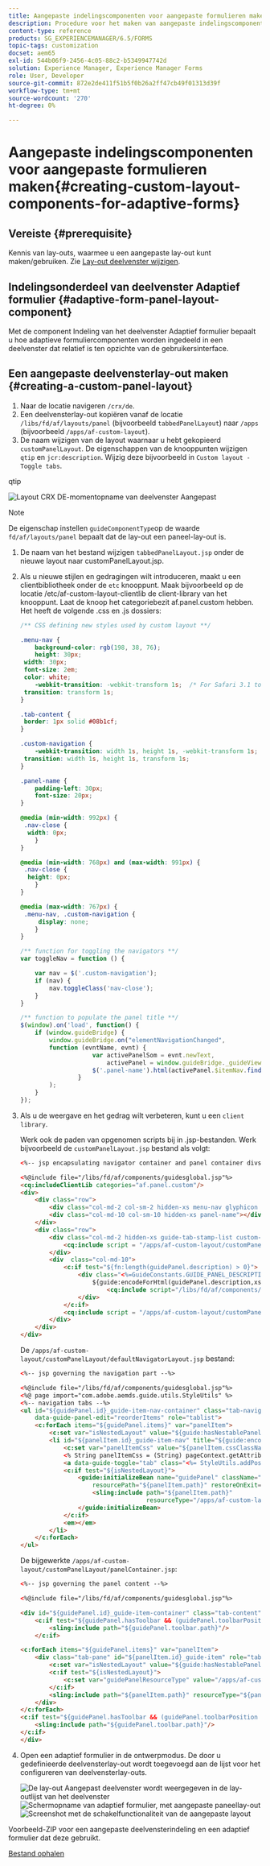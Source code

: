 ```yaml
---
title: Aangepaste indelingscomponenten voor aangepaste formulieren maken
description: Procedure voor het maken van aangepaste indelingscomponenten voor adaptieve formulieren.
content-type: reference
products: SG_EXPERIENCEMANAGER/6.5/FORMS
topic-tags: customization
docset: aem65
exl-id: 544b06f9-2456-4c05-88c2-b5349947742d
solution: Experience Manager, Experience Manager Forms
role: User, Developer
source-git-commit: 872e2de411f51b5f0b26a2ff47cb49f01313d39f
workflow-type: tm+mt
source-wordcount: '270'
ht-degree: 0%

---
```


# Aangepaste indelingscomponenten voor aangepaste formulieren maken{#creating-custom-layout-components-for-adaptive-forms}

## Vereiste {#prerequisite}

Kennis van lay-outs, waarmee u een aangepaste lay-out kunt maken/gebruiken. Zie [Lay-out deelvenster wijzigen](../../forms/using/layout-capabilities-adaptive-forms.md).

## Indelingsonderdeel van deelvenster Adaptief formulier {#adaptive-form-panel-layout-component}

Met de component Indeling van het deelvenster Adaptief formulier bepaalt u hoe adaptieve formuliercomponenten worden ingedeeld in een deelvenster dat relatief is ten opzichte van de gebruikersinterface.

## Een aangepaste deelvensterlay-out maken {#creating-a-custom-panel-layout}

1. Naar de locatie navigeren `/crx/de`.
1. Een deelvensterlay-out kopiëren vanaf de locatie `/libs/fd/af/layouts/panel` (bijvoorbeeld `tabbedPanelLayout`) naar `/apps` (bijvoorbeeld `/apps/af-custom-layout`).
1. De naam wijzigen van de layout waarnaar u hebt gekopieerd `customPanelLayout`. De eigenschappen van de knooppunten wijzigen `qtip` en `jcr:description`. Wijzig deze bijvoorbeeld in `Custom layout - Toggle tabs`.

qtip

![Layout CRX DE-momentopname van deelvenster Aangepast](assets/custom_layout_new.png)

>[!NOTE]
>
>De eigenschap instellen `guideComponentType`op de waarde `fd/af/layouts/panel` bepaalt dat de lay-out een paneel-lay-out is.

1. De naam van het bestand wijzigen `tabbedPanelLayout.jsp` onder de nieuwe layout naar customPanelLayout.jsp.
1. Als u nieuwe stijlen en gedragingen wilt introduceren, maakt u een clientbibliotheek onder de `etc` knooppunt. Maak bijvoorbeeld op de locatie /etc/af-custom-layout-clientlib de client-library van het knooppunt. Laat de knoop het categoriebezit af.panel.custom hebben. Het heeft de volgende .css en .js dossiers:

   ```css
   /** CSS defining new styles used by custom layout **/
   
   .menu-nav {
       background-color: rgb(198, 38, 76);
       height: 30px;
    width: 30px;
    font-size: 2em;
    color: white;
       -webkit-transition: -webkit-transform 1s;  /* For Safari 3.1 to 6.0 */
    transition: transform 1s;
   }
   
   .tab-content {
    border: 1px solid #08b1cf;
   }
   
   .custom-navigation {
       -webkit-transition: width 1s, height 1s, -webkit-transform 1s;  /* For Safari 3.1 to 6.0 */
    transition: width 1s, height 1s, transform 1s;
   }
   
   .panel-name {
       padding-left: 30px;
       font-size: 20px;
   }
   
   @media (min-width: 992px) {
    .nav-close {
     width: 0px;
       }
   }
   
   @media (min-width: 768px) and (max-width: 991px) {
    .nav-close {
     height: 0px;
       }
   }
   
   @media (max-width: 767px) {
    .menu-nav, .custom-navigation {
        display: none;
       }
   }
   ```

   ```javascript
   /** function for toggling the navigators **/
   var toggleNav = function () {
   
       var nav = $('.custom-navigation');
       if (nav) {
           nav.toggleClass('nav-close');
       }
   }
   
   /** function to populate the panel title **/
   $(window).on('load', function() {
       if (window.guideBridge) {
           window.guideBridge.on("elementNavigationChanged",
           function (evntName, evnt) {
                       var activePanelSom = evnt.newText,
                           activePanel = window.guideBridge._guideView.getView(activePanelSom);
                       $('.panel-name').html(activePanel.$itemNav.find('a').html());
                   }
           );
       }
   });
   ```

1. Als u de weergave en het gedrag wilt verbeteren, kunt u een `client library`.

   Werk ook de paden van opgenomen scripts bij in .jsp-bestanden. Werk bijvoorbeeld de `customPanelLayout.jsp` bestand als volgt:

   ```html
   <%-- jsp encapsulating navigator container and panel container divs --%>
   
   <%@include file="/libs/fd/af/components/guidesglobal.jsp"%>
   <cq:includeClientLib categories="af.panel.custom"/>
   <div>
       <div class="row">
           <div class="col-md-2 col-sm-2 hidden-xs menu-nav glyphicon glyphicon-align-justify" onclick="toggleNav();"></div>
           <div class="col-md-10 col-sm-10 hidden-xs panel-name"></div>
       </div>
       <div class="row">
           <div class="col-md-2 hidden-xs guide-tab-stamp-list custom-navigation">
               <cq:include script = "/apps/af-custom-layout/customPanelLayout/defaultNavigatorLayout.jsp" />
           </div>
           <div  class="col-md-10">
               <c:if test="${fn:length(guidePanel.description) > 0}">
                   <div class="<%=GuideConstants.GUIDE_PANEL_DESCRIPTION%>">
                       ${guide:encodeForHtml(guidePanel.description,xssAPI)}
                           <cq:include script="/libs/fd/af/components/panel/longDescription.jsp"/>
                   </div>
               </c:if>
               <cq:include script = "/apps/af-custom-layout/customPanelLayout/panelContainer.jsp"/>
           </div>
       </div>
   </div>
   ```

   De `/apps/af-custom-layout/customPanelLayout/defaultNavigatorLayout.jsp` bestand:

   ```html
   <%-- jsp governing the navigation part --%>
   
   <%@include file="/libs/fd/af/components/guidesglobal.jsp"%>
   <%@ page import="com.adobe.aemds.guide.utils.StyleUtils" %>
   <%-- navigation tabs --%>
   <ul id="${guidePanel.id}_guide-item-nav-container" class="tab-navigators tab-navigators-vertical in"
       data-guide-panel-edit="reorderItems" role="tablist">
       <c:forEach items="${guidePanel.items}" var="panelItem">
           <c:set var="isNestedLayout" value="${guide:hasNestablePanelLayout(guidePanel,panelItem)}"/>
           <li id="${panelItem.id}_guide-item-nav" title="${guide:encodeForHtmlAttr(panelItem.navTitle,xssAPI)}" data-path="${panelItem.path}" role="tab" aria-controls="${panelItem.id}_guide-item">
               <c:set var="panelItemCss" value="${panelItem.cssClassName}"/>
               <% String panelItemCss = (String) pageContext.getAttribute("panelItemCss");%>
               <a data-guide-toggle="tab" class="<%= StyleUtils.addPostfixToClasses(panelItemCss, "_nav") %> guideNavIcon nested_${isNestedLayout}">${guide:encodeForHtml(panelItem.navTitle,xssAPI)}</a>
               <c:if test="${isNestedLayout}">
                   <guide:initializeBean name="guidePanel" className="com.adobe.aemds.guide.common.GuidePanel"
                       resourcePath="${panelItem.path}" restoreOnExit="true">
                       <sling:include path="${panelItem.path}"
                                      resourceType="/apps/af-custom-layout/customPanelLayout/defaultNavigatorLayout.jsp"/>
                   </guide:initializeBean>
               </c:if>
               <em></em>
           </li>
       </c:forEach>
   </ul>
   ```

   De bijgewerkte `/apps/af-custom-layout/customPanelLayout/panelContainer.jsp`:

   ```html
   <%-- jsp governing the panel content --%>
   
   <%@include file="/libs/fd/af/components/guidesglobal.jsp"%>
   
   <div id="${guidePanel.id}_guide-item-container" class="tab-content">
       <c:if test="${guidePanel.hasToolbar && (guidePanel.toolbarPosition == 'Top') }">
           <sling:include path="${guidePanel.toolbar.path}"/>
       </c:if>
   
   <c:forEach items="${guidePanel.items}" var="panelItem">
       <div class="tab-pane" id="${panelItem.id}_guide-item" role="tabpanel">
           <c:set var="isNestedLayout" value="${guide:hasNestablePanelLayout(guidePanel,panelItem)}"/>
           <c:if test="${isNestedLayout}">
               <c:set var="guidePanelResourceType" value="/apps/af-custom-layout/customPanelLayout/panelContainer.jsp" scope="request"/>
           </c:if>
           <sling:include path="${panelItem.path}" resourceType="${panelItem.resourceType}"/>
       </div>
   </c:forEach>
   <c:if test="${guidePanel.hasToolbar && (guidePanel.toolbarPosition == 'Bottom')}">
       <sling:include path="${guidePanel.toolbar.path}"/>
   </c:if>
   </div>
   ```

1. Open een adaptief formulier in de ontwerpmodus. De door u gedefinieerde deelvensterlay-out wordt toegevoegd aan de lijst voor het configureren van deelvensterlay-outs.

   ![De lay-out Aangepast deelvenster wordt weergegeven in de lay-outlijst van het deelvenster](assets/auth-layt.png) ![Schermopname van adaptief formulier, met aangepaste paneellay-out](assets/s1.png) ![Screenshot met de schakelfunctionaliteit van de aangepaste layout](assets/s2.png)

Voorbeeld-ZIP voor een aangepaste deelvensterindeling en een adaptief formulier dat deze gebruikt.

[Bestand ophalen](assets/af-custom-layout.zip)
